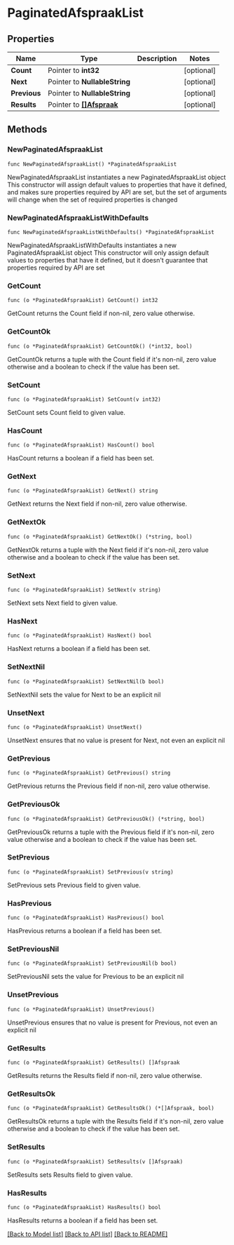 # PaginatedAfspraakList

## Properties

Name | Type | Description | Notes
------------ | ------------- | ------------- | -------------
**Count** | Pointer to **int32** |  | [optional] 
**Next** | Pointer to **NullableString** |  | [optional] 
**Previous** | Pointer to **NullableString** |  | [optional] 
**Results** | Pointer to [**[]Afspraak**](Afspraak.md) |  | [optional] 

## Methods

### NewPaginatedAfspraakList

`func NewPaginatedAfspraakList() *PaginatedAfspraakList`

NewPaginatedAfspraakList instantiates a new PaginatedAfspraakList object
This constructor will assign default values to properties that have it defined,
and makes sure properties required by API are set, but the set of arguments
will change when the set of required properties is changed

### NewPaginatedAfspraakListWithDefaults

`func NewPaginatedAfspraakListWithDefaults() *PaginatedAfspraakList`

NewPaginatedAfspraakListWithDefaults instantiates a new PaginatedAfspraakList object
This constructor will only assign default values to properties that have it defined,
but it doesn't guarantee that properties required by API are set

### GetCount

`func (o *PaginatedAfspraakList) GetCount() int32`

GetCount returns the Count field if non-nil, zero value otherwise.

### GetCountOk

`func (o *PaginatedAfspraakList) GetCountOk() (*int32, bool)`

GetCountOk returns a tuple with the Count field if it's non-nil, zero value otherwise
and a boolean to check if the value has been set.

### SetCount

`func (o *PaginatedAfspraakList) SetCount(v int32)`

SetCount sets Count field to given value.

### HasCount

`func (o *PaginatedAfspraakList) HasCount() bool`

HasCount returns a boolean if a field has been set.

### GetNext

`func (o *PaginatedAfspraakList) GetNext() string`

GetNext returns the Next field if non-nil, zero value otherwise.

### GetNextOk

`func (o *PaginatedAfspraakList) GetNextOk() (*string, bool)`

GetNextOk returns a tuple with the Next field if it's non-nil, zero value otherwise
and a boolean to check if the value has been set.

### SetNext

`func (o *PaginatedAfspraakList) SetNext(v string)`

SetNext sets Next field to given value.

### HasNext

`func (o *PaginatedAfspraakList) HasNext() bool`

HasNext returns a boolean if a field has been set.

### SetNextNil

`func (o *PaginatedAfspraakList) SetNextNil(b bool)`

 SetNextNil sets the value for Next to be an explicit nil

### UnsetNext
`func (o *PaginatedAfspraakList) UnsetNext()`

UnsetNext ensures that no value is present for Next, not even an explicit nil
### GetPrevious

`func (o *PaginatedAfspraakList) GetPrevious() string`

GetPrevious returns the Previous field if non-nil, zero value otherwise.

### GetPreviousOk

`func (o *PaginatedAfspraakList) GetPreviousOk() (*string, bool)`

GetPreviousOk returns a tuple with the Previous field if it's non-nil, zero value otherwise
and a boolean to check if the value has been set.

### SetPrevious

`func (o *PaginatedAfspraakList) SetPrevious(v string)`

SetPrevious sets Previous field to given value.

### HasPrevious

`func (o *PaginatedAfspraakList) HasPrevious() bool`

HasPrevious returns a boolean if a field has been set.

### SetPreviousNil

`func (o *PaginatedAfspraakList) SetPreviousNil(b bool)`

 SetPreviousNil sets the value for Previous to be an explicit nil

### UnsetPrevious
`func (o *PaginatedAfspraakList) UnsetPrevious()`

UnsetPrevious ensures that no value is present for Previous, not even an explicit nil
### GetResults

`func (o *PaginatedAfspraakList) GetResults() []Afspraak`

GetResults returns the Results field if non-nil, zero value otherwise.

### GetResultsOk

`func (o *PaginatedAfspraakList) GetResultsOk() (*[]Afspraak, bool)`

GetResultsOk returns a tuple with the Results field if it's non-nil, zero value otherwise
and a boolean to check if the value has been set.

### SetResults

`func (o *PaginatedAfspraakList) SetResults(v []Afspraak)`

SetResults sets Results field to given value.

### HasResults

`func (o *PaginatedAfspraakList) HasResults() bool`

HasResults returns a boolean if a field has been set.


[[Back to Model list]](../README.md#documentation-for-models) [[Back to API list]](../README.md#documentation-for-api-endpoints) [[Back to README]](../README.md)


